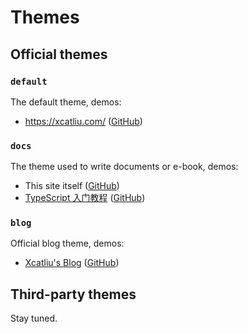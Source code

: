 # Themes

## Official themes

### `default`

The default theme, demos:

- https://xcatliu.com/ ([GitHub](https://github.com/xcatliu/xcatliu/))

### `docs`

The theme used to write documents or e-book, demos:

- This site itself ([GitHub](https://github.com/xcatliu/pagic/))
- [TypeScript 入门教程](https://ts.xcatliu.com/) ([GitHub](https://github.com/xcatliu/typescript-tutorial/))

### `blog`

Official blog theme, demos:

- [Xcatliu's Blog](https://blog.xcatliu.com/) ([GitHub](https://github.com/xcatliu/blog))

## Third-party themes

Stay tuned.

